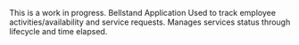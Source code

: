 This is a work in progress.
Bellstand Application
Used to track employee activities/availability and service requests. Manages services status through lifecycle and time elapsed.
